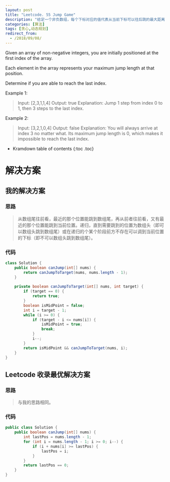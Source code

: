 ```yaml
---
layout: post
title: "Leetcode. 55 Jump Game"
description: "给定一个非负数组，每个下标对应的值代表从当前下标可以往后跳的最大距离，现在从数组头开始，判断能否否跳到数组尾。"
categories: [算法]
tags: [贪心,动态规划]
redirect_from:
  - /2018/09/08/
---
```


Given an array of non-negative integers, you are initially positioned at the first index of the array.

Each element in the array represents your maximum jump length at that position.

Determine if you are able to reach the last index.

Example 1:

> Input: [2,3,1,1,4]
> Output: true
> Explanation: Jump 1 step from index 0 to 1, then 3 steps to the last index.

Example 2:

> Input: [3,2,1,0,4]
> Output: false
> Explanation: You will always arrive at index 3 no matter what. Its maximum jump length is 0, which makes it impossible to reach the last index.

* Kramdown table of contents
{:toc .toc}

# 解决方案

## 我的解决方案

### 思路

> 从数组尾往前看，最近的那个位置能跳到数组尾，再从前者往前看，又有最近的那个位置能跳到当前位置。递归，直到需要跳到的位置为数组头（即可以数组头跳到数组尾）或在递归的个某个阶段前方不存在可以调到当前位置的下标（即不可以数组头跳到数组尾）。

### 代码

```java
class Solution {
    public boolean canJump(int[] nums) {
        return canJumpToTarget(nums, nums.length - 1);
    }
    
    private boolean canJumpToTarget(int[] nums, int target) {
        if (target == 0) {
            return true;
        }
        boolean isMidPoint = false;
        int i = target - 1;
        while (i >= 0) {
            if (target - i <= nums[i]) {
                isMidPoint = true;
                break;
            }
            i--;
        }
        return isMidPoint && canJumpToTarget(nums, i);
    }
}
```

## Leetcode 收录最优解决方案

### 思路

> 与我的思路相同。

### 代码

```java
public class Solution {
    public boolean canJump(int[] nums) {
        int lastPos = nums.length - 1;
        for (int i = nums.length - 1; i >= 0; i--) {
            if (i + nums[i] >= lastPos) {
                lastPos = i;
            }
        }
        return lastPos == 0;
    }
}
```

[^1]: This is a footnote.

[kramdown]: https://kramdown.gettalong.org/
[Simple Texture]: https://github.com/yizeng/jekyll-theme-simple-texture